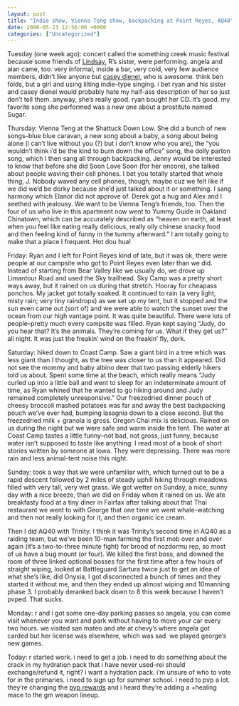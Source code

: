 ```yaml
---
layout: post
title: "Indie show, Vienna Teng show, backpacking at Point Reyes, AQ40"
date: 2006-05-23 12:56:00 +0000
categories: ["Uncategorized"]
---
```


Tuesday (one week ago): concert called the something creek music festival because some friends of [Lindsay](http://www.myspace.com/recognition), R’s sister, were performing. angela and alan came, too. very informal, inside a bar, very cold, very few audience members, didn’t like anyone but [casey dienel](http://www.myspace.com/caseydienel), who is awesome. think ben folds, but a girl and using lilting indie-type singing. i bet ryan and his sister and casey dienel would probably hate my half-ass description of her so just don’t tell them. anyway, she’s really good. ryan bought her CD. it’s good. my favorite song she performed was a new one about a prostitute named Sugar.

Thursday: Vienna Teng at the Shattuck Down Low. She did a bunch of new songs–blue blue caravan, a new song about a baby, a song about being alone (i can’t live without you (?) but i don’t know who you are), the “you wouldn’t think i’d be the kind to burn down the office” song, the dolly parton song, which I then sang all through backpacking. Jenny would be interested to know that before she did Soon Love Soon (for her encore), she talked about people waving their cell phones. I bet you totally started that whole thing, J. Nobody waved any cell phones, though, maybe cuz we felt like if we did we’d be dorky because she’d just talked about it or something. I sang harmony which Elanor did not approve of. Derek got a hug and Alex and I seethed with jealousy. We want to be Vienna Teng’s friends, too. Then the four of us who live in this apartment now went to Yummy Guide in Oakland Chinatown, which can be accurately described as “heaven on earth, at least when you feel like eating really delicious, really oily chinese snacky food and then feeling kind of funny in the tummy afterward.” I am totally going to make that a place I frequent. Hot dou hua!

Friday: Ryan and I left for Point Reyes kind of late, but it was ok, there were people at our campsite who got to Point Reyes even later than we did. Instead of starting from Bear Valley like we usually do, we drove up Limantour Road and used the Sky trailhead. Sky Camp was a pretty short ways away, but it rained on us during that stretch. Hooray for cheapass ponchos. My jacket got totally soaked. It continued to rain (a very light, misty rain; very tiny raindrops) as we set up my tent, but it stopped and the sun even came out (sort of) and we were able to watch the sunset over the ocean from our high vantage point. It was quite beautiful. There were lots of people–pretty much every campsite was filled. Ryan kept saying “Judy, do you hear that? It’s the animals. They’re coming for us. What if they get us?” all night. It was just the freakin’ wind on the freakin’ fly, dork.

Saturday: hiked down to Coast Camp. Saw a giant bird in a tree which was less giant than I thought, as the tree was closer to us than it appeared. Did not see the mommy and baby albino deer that two passing elderly hikers told us about. Spent some time at the beach, which really means “Judy curled up into a little ball and went to sleep for an indeterminate amount of time, as Ryan whined that he wanted to go hiking around and Judy remained completely unresponsive.” Our freezedried dinner pouch of cheesy broccoli mashed potatoes was far and away the best backpacking pouch we’ve ever had, bumping lasagnia down to a close second. But the freezedried milk + granola is gross. Oregon Chai mix is delicious. Rained on us during the night but we were safe and warm inside the tent. The water at Coast Camp tastes a little funny–not bad, not gross, just funny, because water isn’t supposed to taste like anything. I read most of a book of short stories written by someone at Iowa. They were depressing. There was more rain and less animal-tent noise this night. 

Sunday: took a way that we were unfamiliar with, which turned out to be a rapid descent followed by 2 miles of steady uphill hiking through meadows filled with very tall, very wet grass. We got wetter on Sunday, a nice, sunny day with a nice breeze, than we did on Friday when it rained on us. We ate breakfasty food at a tiny diner in Fairfax after talking about that Thai restaurant we went to with George that one time we went whale-watching and then not really looking for it, and then organic ice cream. 

Then I did AQ40 with Trinity. I think it was Trinity’s second time in AQ40 as a raiding team, but we’ve been 10-man farming the first mob over and over again (it’s a two-to-three minute fight) for brood of nozdormu rep, so most of us have a bug mount (or four). We killed the first boss, and downed the room of three linked optional bosses for the first time after a few hours of straight wiping, looked at Battleguard Sartura twice just to get an idea of what she’s like, did Onyxia, I got disconnected a bunch of times and they started it without me, and then they ended up almost wiping and 10manning phase 3. I probably deranked back down to 8 this week because I haven’t pvped. That sucks.

Monday: r and i got some one-day parking passes so angela, you can come visit whenever you want and park without having to move your car every two hours. we visited san mateo and ate at chevy’s where angela got carded but her license was elsewhere, which was sad. we played george’s new games. 

Today: r started work. i need to get a job. i need to do something about the crack in my hydration pack that i have never used–rei should exchange/refund it, right? i want a hydration pack. i’m unsure of who to vote for in the primaries. i need to sign up for summer school. i need to pvp a lot. they’re changing the [pvp rewards](http://www.worldofwarcraft.com/info/items/armorsets/index.html?6,3,2,female) and i heard they’re adding a +healing mace to the gm weapon lineup.